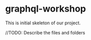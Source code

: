 # graphql-workshop
This is initial skeleton of our project.

//TODO: Describe the files and folders 
